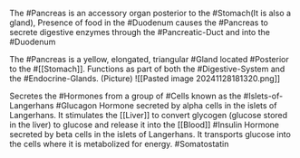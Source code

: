 The #Pancreas is an accessory organ posterior to the #Stomach(It is also a gland), Presence of food in the #Duodenum causes the #Pancreas to secrete digestive enzymes through the #Pancreatic-Duct and into the #Duodenum

The #Pancreas is a yellow, elongated, triangular #Gland located #Posterior to the #[[Stomach]]. Functions as part of both the #Digestive-System and the #Endocrine-Glands.
	(Picture)
		![[Pasted image 20241128181320.png]]

Secretes the #Hormones from a group of #Cells known as the #Islets-of-Langerhans
	#Glucagon 
		Hormone secreted by alpha cells in the islets of Langerhans. It stimulates the [[Liver]] to convert glycogen (glucose stored in the liver) to glucose and release it into the [[Blood]]
	#Insulin 
		Hormone secreted by beta cells in the islets of Langerhans. It transports glucose into the cells where it is metabolized for energy.
	#Somatostatin
